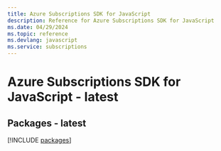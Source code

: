 ```yaml
---
title: Azure Subscriptions SDK for JavaScript
description: Reference for Azure Subscriptions SDK for JavaScript
ms.date: 04/29/2024
ms.topic: reference
ms.devlang: javascript
ms.service: subscriptions
---
```

# Azure Subscriptions SDK for JavaScript - latest
## Packages - latest
[!INCLUDE [packages](subscriptions-index.md)]